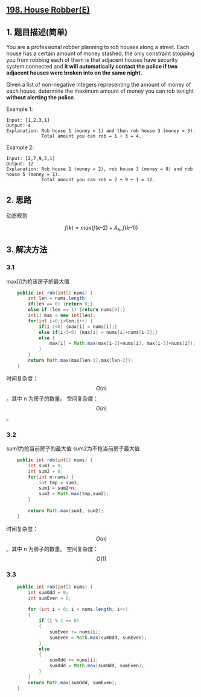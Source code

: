 ## [198. House Robber(E)](https://leetcode-cn.com/problems/house-robber/)

## 1. 题目描述(简单)

You are a professional robber planning to rob houses along a street. Each house has a certain amount of money stashed, the only constraint stopping you from robbing each of them is that adjacent houses have security system connected and **it will automatically contact the police if two adjacent houses were broken into on the same night.**

Given a list of non-negative integers representing the amount of money of each house, determine the maximum amount of money you can rob tonight **without alerting the police**.

Example 1:
```
Input: [1,2,3,1]
Output: 4
Explanation: Rob house 1 (money = 1) and then rob house 3 (money = 3).
             Total amount you can rob = 1 + 3 = 4.
```
Example 2:
```
Input: [2,7,9,3,1]
Output: 12
Explanation: Rob house 1 (money = 2), rob house 3 (money = 9) and rob house 5 (money = 1).
             Total amount you can rob = 2 + 9 + 1 = 12.
```



## 2. 思路

动态规划

$$f(k) = max(f(k – 2) + A_k, f(k – 1))$$

## 3. 解决方法

### 3.1

max[i]为抢该房子的最大值

```java
    public int rob(int[] nums) {
    	int len = nums.length;
    	if(len == 0) {return 0;}
    	else if (len == 1) {return nums[0];}
    	int[] max = new int[len];
        for(int i=0;i<len;i++) {
        	if(i-2<0) {max[i] = nums[i];}
        	else if(i-3<0) {max[i] = nums[i]+nums[i-2];}
        	else {
        		max[i] = Math.max(max[i-2]+nums[i], max[i-3]+nums[i]);
        	}
        }
        return Math.max(max[len-1],max[len-2]);
    }
```
时间复杂度：$$O(n)$$。其中 n 为房子的数量。
空间复杂度：$$O(n)$$。



### 3.2

sum1为抢当前房子的最大值
sum2为不抢当前房子最大值

```java
    public int rob(int[] nums) {
    	int sum1 = 0;
    	int sum2 = 0;
    	for(int n:nums) {
    		int tmp = sum1;
    		sum1 = sum2+n;
    		sum2 = Math.max(tmp,sum2);
    	}
    	
    	return Math.max(sum1, sum2);
    }
```
时间复杂度：$$O(n)$$。其中 n 为房子的数量。
空间复杂度：$$O(1)$$

### 3.3 


```java
    public int rob(int[] nums) {
	    int sumOdd = 0;
	    int sumEven = 0;
	
	    for (int i = 0; i < nums.length; i++)
		{
		    if (i % 2 == 0)
			{
				sumEven += nums[i];
				sumEven = Math.max(sumOdd, sumEven);
			}
			else
			{
				sumOdd += nums[i];
				sumOdd = Math.max(sumOdd, sumEven);
			}
		}
		return Math.max(sumOdd, sumEven);
    }
```


